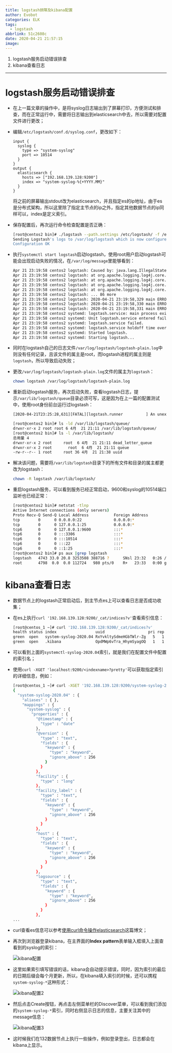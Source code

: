 ```yaml
---
title: logstash排障及kibana配置
author: Evobot
categories: ELK
tags:
  - logstash
abbrlink: 51c2608c
date: 2020-04-21 21:57:15
image:
---
```




1. logstash服务启动错误排查
2. kibana查看日志

<!--more-->

---

# logstash服务启动错误排查

- 在上一篇文章的操作中，是将syslog日志输出到了屏幕打印，方便测试和排查，而在正常运行中，需要将日志输出到elasticsearch中去，所以需要对配置文件进行更改；

- 编辑`/etc/logstash/conf.d/syslog.conf`，更改如下：

  ```
  input {
    syslog {
      type => "system-syslog"
      port => 10514
    }
  }
  output {
    elasticsearch {
      hosts => ["192.168.139.128:9200"]
      index => "system-syslog-%{+YYYY.MM}"
    }
  }
  
  ```

  将之前的屏幕输出stdout改为elasticsearch，并且指定es的ip地址，由于es是分布式架构，所以这里除了指定主节点的ip之外，指定其他数据节点的ip同样可以，index是定义索引。

- 保存配置后，再次运行命令检查配置是否正确：

  ```bash
  [root@centos2 bin]# ./logstash --path.settings /etc/logstash/ -f /etc/logstash/conf.d/syslog.conf --config.test_and_exit
  Sending Logstash's logs to /var/log/logstash which is now configured via log4j2.properties
  Configuration OK
  
  ```

- 执行`systemctl start logstash`启动logstash，使用root用户启动logstash可能会出现启动失败的情况，在`/var/log/message`里能够看到：

  ```bash
  Apr 21 23:19:58 centos2 logstash: Caused by: java.lang.IllegalStateException: ManagerFactory [org.apache.logging.log4j.core.appender.rolling.RollingFileManager$RollingFileManagerFactory@66ac09d3] unable to create manager for [/var/log/logstash/logstash-plain.log] with data [org.apache.logging.log4j.core.appender.rolling.RollingFileManager$FactoryData@c85c20c[pattern=/var/log/logstash/logstash-plain-%d{yyyy-MM-dd}.log, append=true, bufferedIO=true, bufferSize=8192, policy=CompositeTriggeringPolicy(policies=[TimeBasedTriggeringPolicy(nextRolloverMillis=0, interval=1, modulate=true)]), strategy=DefaultRolloverStrategy(min=1, max=7), advertiseURI=null, layout=[%d{ISO8601}][%-5p][%-25c] %-.10000m%n]]
  Apr 21 23:19:58 centos2 logstash: at org.apache.logging.log4j.core.appender.AbstractManager.getManager(AbstractManager.java:75)
  Apr 21 23:19:58 centos2 logstash: at org.apache.logging.log4j.core.appender.OutputStreamManager.getManager(OutputStreamManager.java:81)
  Apr 21 23:19:58 centos2 logstash: at org.apache.logging.log4j.core.appender.rolling.RollingFileManager.getFileManager(RollingFileManager.java:103)
  Apr 21 23:19:58 centos2 logstash: at org.apache.logging.log4j.core.appender.RollingFileAppender.createAppender(RollingFileAppender.java:191)
  Apr 21 23:19:58 centos2 logstash: ... 86 more
  Apr 21 23:19:58 centos2 logstash: 2020-04-21 23:19:58,329 main ERROR Null object returned for RollingFile in Appenders.
  Apr 21 23:19:58 centos2 logstash: 2020-04-21 23:19:58,330 main ERROR Null object returned for RollingFile in Appenders.
  Apr 21 23:19:58 centos2 logstash: 2020-04-21 23:19:58,331 main ERROR Unable to locate appender "plain_rolling" for logger config "root"
  Apr 21 23:19:58 centos2 systemd: logstash.service: main process exited, code=exited, status=1/FAILURE
  Apr 21 23:19:58 centos2 systemd: Unit logstash.service entered failed state.
  Apr 21 23:19:58 centos2 systemd: logstash.service failed.
  Apr 21 23:19:58 centos2 systemd: logstash.service holdoff time over, scheduling restart.
  Apr 21 23:19:58 centos2 systemd: Started logstash.
  Apr 21 23:19:58 centos2 systemd: Starting logstash...
  
  ```

- 同时在logstash自己的日志文件`/var/log/logstash/logstash-plain.log`中则没有任何记录，且该文件的属主是root，而logstash进程的属主则是`logstash`，所以导致启动失败；

- 更改`/var/log/logstash/logstash-plain.log`文件的属主为`logstash`：

  ```bash
  chown logstash /var/log/logstash/logstash-plain.log
  ```

- 重新启动logstash服务，再次启动失败，查看logstash日志，提示`/var/lib/logstash/queue`目录必须可写，这是因为在上一篇的配置测试中，使用root身份前台运行过logstash：

  ```bash
  [2020-04-21T23:25:28,631][FATAL][logstash.runner          ] An unexpected error occurred! {:error=>#<ArgumentError: Path "/var/lib/logstash/queue" must be a writable directory. It is not writable.>, :backtrace=>["/usr/share/logstash/logstash-core/lib/logstash/settings.rb:443:in `validate'", "/usr/share/logstash/logstash-core/lib/logstash/settings.rb:225:in `validate_value'", "/usr/share/logstash/logstash-core/lib/logstash/settings.rb:136:in `block in validate_all'", "org/jruby/RubyHash.java:1343:in `each'", "/usr/share/logstash/logstash-core/lib/logstash/settings.rb:135:in `validate_all'", "/usr/share/logstash/logstash-core/lib/logstash/runner.rb:280:in `execute'", "/usr/share/logstash/vendor/bundle/jruby/2.3.0/gems/clamp-0.6.5/lib/clamp/command.rb:67:in `run'", "/usr/share/logstash/logstash-core/lib/logstash/runner.rb:232:in `run'", "/usr/share/logstash/vendor/bundle/jruby/2.3.0/gems/clamp-0.6.5/lib/clamp/command.rb:132:in`run'", "/usr/share/logstash/lib/bootstrap/environment.rb:71:in `<main>'"]}
  
  [root@centos2 bin]# ls -ld /var/lib/logstash/queue/
  drwxr-xr-x 2 root root 6 4月  21 21:11 /var/lib/logstash/queue/
  [root@centos2 bin]# ls -l /var/lib/logstash/
  总用量 4
  drwxr-xr-x 2 root     root  6 4月  21 21:11 dead_letter_queue
  drwxr-xr-x 2 root 	  root  6 4月  21 21:11 queue
  -rw-r--r-- 1 root     root 36 4月  21 21:38 uuid
  
  ```

- 解决该问题，需要将`/var/lib/logstash`目录下的所有文件和目录的属主都更改为logstash：

  ```bash
  chown -R logstash /var/lib/logstash/
  ```

- 重启logstash服务，可以看到服务已经正常启动，9600和syslog的10514端口监听也已经正常：

  ```bash
  [root@centos2 bin]# netstat -tlnp
  Active Internet connections (only servers)
  Proto Recv-Q Send-Q Local Address           Foreign Address         State       PID/Program name
  tcp        0      0 0.0.0.0:22              0.0.0.0:*               LISTEN      1023/sshd
  tcp        0      0 127.0.0.1:25            0.0.0.0:*               LISTEN      1359/master
  tcp6       0      0 127.0.0.1:9600          :::*                    LISTEN      4743/java
  tcp6       0      0 :::3306                 :::*                    LISTEN      1385/mysqld
  tcp6       0      0 :::10514                :::*                    LISTEN      4743/java
  tcp6       0      0 :::22                   :::*                    LISTEN      1023/sshd
  tcp6       0      0 ::1:25                  :::*                    LISTEN      1359/master
  [root@centos2 bin]# ps aux |grep logstash
  logstash   4743 33.0 20.8 3253508 388716 ?      SNsl 23:32   0:26 /bin/java -XX:+UseParNewGC -XX:+UseConcMarkSweepGC -XX:CMSInitiatingOccupancyFraction=75 -XX:+UseCMSInitiatingOccupancyOnly -XX:+DisableExplicitGC -Djava.awt.headless=true -Dfile.encoding=UTF-8 -XX:+HeapDumpOnOutOfMemoryError -Xmx1g -Xms256m -Xss2048k -Djffi.boot.library.path=/usr/share/logstash/vendor/jruby/lib/jni -Xbootclasspath/a:/usr/share/logstash/vendor/jruby/lib/jruby.jar -classpath : -Djruby.home=/usr/share/logstash/vendor/jruby -Djruby.lib=/usr/share/logstash/vendor/jruby/lib -Djruby.script=jruby -Djruby.shell=/bin/sh org.jruby.Main /usr/share/logstash/lib/bootstrap/environment.rb logstash/runner.rb --path.settings /etc/logstash
  root       4798  0.0  0.0 112724   980 pts/0    R+   23:33   0:00 grep --color=auto logstash
  
  ```

# kibana查看日志

- 数据节点上的logstash正常启动后，到主节点es上可以查看日志是否成功收集；

- 在es上执行`curl '192.168.139.128:9200/_cat/indices?v'`查看索引信息：

  ```bash
  [root@centos_1 ~]# curl '192.168.139.128:9200/_cat/indices?v'
  health status index                 uuid                   pri rep docs.count docs.deleted store.size pri.store.size
  green  open   system-syslog-2020.04 RxYvkltySdmeHGbTWlr-Zg   5   1         60            0    628.5kb        372.5kb
  green  open   .kibana               OpdMWp6vTra_HhymSyagOQ   1   1          1            0      7.3kb          3.6kb
  
  ```

- 可以看到上面的`systemctl-syslog-2020.04`索引，就是我们在配置文件中配置的索引名；

- 使用`curl -XGET 'localhost:9200/<indexname>?pretty'`可以获取指定索引的详细信息，例如：

  ```bash
  [root@centos_1 ~]# curl -XGET '192.168.139.128:9200/system-syslog-2020.04?pretty'
  {
    "system-syslog-2020.04" : {
      "aliases" : { },
      "mappings" : {
        "system-syslog" : {
          "properties" : {
            "@timestamp" : {
              "type" : "date"
            },
            "@version" : {
              "type" : "text",
              "fields" : {
                "keyword" : {
                  "type" : "keyword",
                  "ignore_above" : 256
                }
              }
            },
            "facility" : {
              "type" : "long"
            },
            "facility_label" : {
              "type" : "text",
              "fields" : {
                "keyword" : {
                  "type" : "keyword",
                  "ignore_above" : 256
                }
              }
            },
            "host" : {
              "type" : "text",
              "fields" : {
                "keyword" : {
                  "type" : "keyword",
                  "ignore_above" : 256
                }
              }
            },
            "logsource" : {
              "type" : "text",
              "fields" : {
                "keyword" : {
                  "type" : "keyword",
                  "ignore_above" : 256
                }
              }
            },
  ...
  ```

- curl查看es信息可以参考[使用curl命令操作elasticsearch](http://zhaoyanblog.com/archives/732.html)这篇博文；

- 再次到浏览器登录kibana，在主界面的**Index pattern**表单输入框填入上面查看到的syslog的索引：

  ![kibana配置](https://s1.ax1x.com/2020/04/22/JUVHGd.png)

- 这里如果索引填写错误的话，kibana会自动提示错误，同时，因为索引的最后的日期后缀会每个月更新，所以，在kibana填入索引的时候，还可以携程`system-syslog-*`这种形式：

  ![kibana配置2](https://s1.ax1x.com/2020/04/22/JUZzOx.png)

- 然后点击Create按钮，再点击左侧菜单栏的Discover菜单，可以看到我们添加的`system-syslog-*`索引，同时右侧显示日志的信息，主要关注其中的message信息：

  ![kibana配置3](https://s1.ax1x.com/2020/04/22/JUmg2j.png)

- 这时候我们在132数据节点上执行一些操作，例如登录登出，日志都会在kibana上显示。